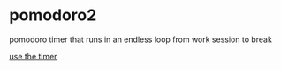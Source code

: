 # pomodoro2

pomodoro timer that runs in an endless loop from work session to break

[use the timer]('https://bennami.github.io/pomodoro2/')
